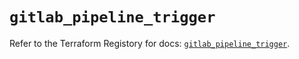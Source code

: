 # `gitlab_pipeline_trigger`

Refer to the Terraform Registory for docs: [`gitlab_pipeline_trigger`](https://registry.terraform.io/providers/gitlabhq/gitlab/16.3.0/docs/resources/pipeline_trigger).
